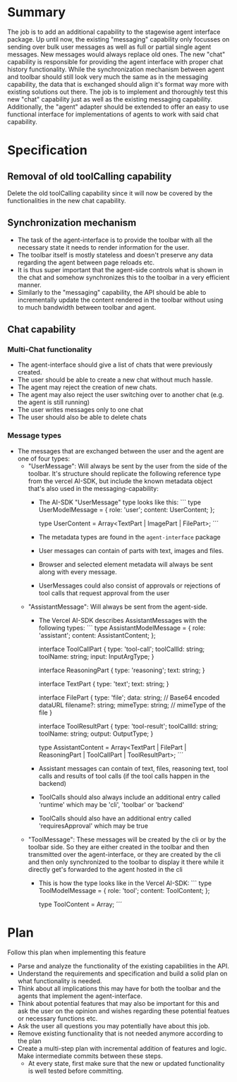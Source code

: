 # Summary

The job is to add an additional capability to the stagewise agent interface package.
Up until now, the existing "messaging" capability only focusses on sending over bulk user messages as well as full or partial single agent messages. New messages would always replace old ones. The new "chat" capability is responsible for providing the agent interface with proper chat history functionality. While the synchronization mechanism between agent and toolbar should still look very much the same as in the messaging capability, the data that is exchanged should align it's format way more with existing solutions out there.
The job is to implement and thoroughly test this new "chat" capability just as well as the existing messaging capability. Additionally, the "agent" adapter should be extended to offer an easy to use functional interface for implementations of agents to work with said chat capability.

# Specification

## Removal of old toolCalling capability

Delete the old toolCalling capability since it will now be covered by the functionalities in the new chat capability.

## Synchronization mechanism

- The task of the agent-interface is to provide the toolbar with all the necessary state it needs to render information for the user.
- The toolbar itself is mostly stateless and doesn't preserve any data regarding the agent between page reloads etc.
- It is thus super important that the agent-side controls what is shown in the chat and somehow synchronizes this to the toolbar in a very efficient manner.
- Similarly to the "messaging" capability, the API should be able to incrementally update the content rendered in the toolbar without using to much bandwidth between toolbar and agent.

## Chat capability

### Multi-Chat functionality

- The agent-interface should give a list of chats that were previously created.
- The user should be able to create a new chat without much hassle.
- The agent may reject the creation of new chats.
- The agent may also reject the user switching over to another chat (e.g. the agent is still running)
- The user writes messages only to one chat
- The user should also be able to delete chats

### Message types

- The messages that are exchanged between the user and the agent are one of four types:
  - "UserMessage": Will always be sent by the user from the side of the toolbar. It's structure should replicate the following reference type from the vercel AI-SDK, but include the known metadata object that's also used in the messaging-capability:
    - The AI-SDK "UserMessage" type looks like this: ```
        type UserModelMessage = {
        role: 'user';
        content: UserContent;
        };

        type UserContent = Array<TextPart | ImagePart | FilePart>;
        ´´´
    - The metadata types are found in the `agent-interface` package
    - User messages can contain of parts with text, images and files.
    - Browser and selected element metadata will always be sent along with every message.
    - UserMessages could also consist of approvals or rejections of tool calls that request approval from the user
  - "AssistantMessage": Will always be sent from the agent-side.
    - The Vercel AI-SDK describes AssistantMessages with the following types: ```
        type AssistantModelMessage = {
        role: 'assistant';
        content: AssistantContent;
        };

        interface ToolCallPart<InputArgsType> {
        type: 'tool-call';
        toolCallId: string;
        toolName: string;
        input: InputArgType;
        }

        interface ReasoningPart {
        type: 'reasoning';
        text: string;
        }

        interface TextPart {
        type: 'text';
        text: string;
        }

        interface FilePart {
        type: 'file';
        data: string; // Base64 encoded dataURL
        filename?: string;
        mimeType: string; // mimeType of the file
        }

        interface ToolResultPart<OutputType> {
        type: 'tool-result';
        toolCallId: string;
        toolName: string;
        output: OutputType;
        }

        type AssistantContent = Array<TextPart | FilePart | ReasoningPart | ToolCallPart | ToolResultPart>;
        ´´´
    - Assistant messages can contain of text, files, reasoning text, tool calls and results of tool calls (if the tool calls happen in the backend)
    - ToolCalls should also always include an additional entry called 'runtime' which may be 'cli', 'toolbar' or 'backend'
    - ToolCalls should also have an additional entry called 'requiresApproval' which may be true
  - "ToolMessage": These messages will be created by the cli or by the toolbar side. So they are either created in the toolbar and then transmitted over the agent-interface, or they are created by the cli and then only synchronized to the toolbar to display it there while it directly get's forwarded to the agent hosted in the cli
    - This is how the type looks like in the Vercel AI-SDK: ```
        type ToolModelMessage = {
            role: 'tool';
            content: ToolContent;
        };

        type ToolContent = Array<ToolResultPart>;
    ´´´

# Plan

Follow this plan when implementing this feature

- Parse and analyze the functionality of the existing capabilities in the API.
- Understand the requirements and specification and build a solid plan on what functionality is needed.
- Think about all implications this may have for both the toolbar and the agents that implement the agent-interface.
- Think about potential features that may also be important for this and ask the user on the opinion and wishes regarding these potential featues or necessary functions etc.
- Ask the user all questions you may potentially have about this job.
- Remove existing functionality that is not needed anymore according to the plan
- Create a multi-step plan with incremental addition of features and logic. Make intermediate commits between these steps.
  - At every state, first make sure that the new or updated functionality is well tested before committing.
